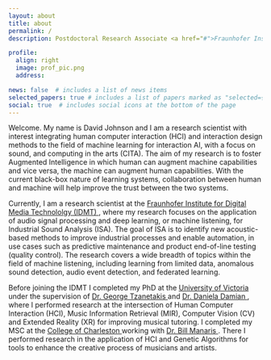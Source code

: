 ```yaml
---
layout: about
title: about
permalink: /
description: Postdoctoral Research Associate <a href="#">Fraunhofer Institute for Digital Media Technology (IDMT)</a>, Illmenau, Germany.

profile:
  align: right
  image: prof_pic.png
  address: 

news: false  # includes a list of news items
selected_papers: true # includes a list of papers marked as "selected={true}"
social: true  # includes social icons at the bottom of the page
---
```


Welcome.  My name is David Johnson and I am a research scientist with interest integrating human computer interaction (HCI) and interaction design methods to the field of machine learning for interaction AI, with a focus on sound, and computing in the arts (CITA). The aim of my research is to foster Augmented Intelligence in which human can augment machine capabilities and vice versa, the machine can augment human capabilities. With the current black-box nature of learning systems, collaboration between human and machine will help improve the trust between the two systems.

Currently, I am a research scientist at the <a href="https://www.idmt.fraunhofer.de/en.html"> Fraunhofer Institute for Digital Media Technololgy (IDMT) </a>, where my research focuses on the application of audio signal processing and deep learning, or machine listening, for Industrial Sound Analysis (ISA). 
The goal of ISA is to identify new acoustic-based methods to improve industrial processes and enable automation, in use cases such as predictive maintenance and product end-of-line testing (quality control). 
The research covers a wide breadth of topics within the field of machine listening, including learning from limited data, anomalous sound detection, audio event detection, and federated learning. 

Before joining the IDMT I completed my PhD at the  <a href="https://www.uvic.ca/">University of Victoria </a> under the supervision of <a href="http://webhome.csc.uvic.ca/~gtzan/index.html"> Dr. George Tzanetakis </a> and <a href="http://thesegalgroup.org/people/daniela-damian/"> Dr. Daniela Damian </a>, where I performed research at the intersection of Human Computer Interaction (HCI), Music Information Retrieval (MIR), Computer Vision (CV) and Extended Reality (XR) for improving musical tutoring. I completed my MSC at the <a href="https://compsci.cofc.edu/"> College of Charleston </a> working with <a href="http://blogs.cofc.edu/manaris/"> Dr. Bill Manaris </a>. There I performed research in the application of HCI and Genetic Algorithms for tools to enhance the creative process of musicians and artists. 